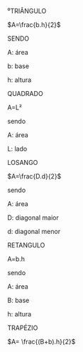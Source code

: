 ⁰TRIÂNGULO 

$A=\frac{b.h}{2}$

SENDO 


A: área


b: base


h: altura





QUADRADO 


A=L²


sendo


A: área



L: lado


LOSANGO

$A=\frac{D.d}{2}$


sendo


A: área

D: diagonal maior

d: diagonal menor 



RETANGULO


A=b.h

sendo

A: área


B: base


h: altura


TRAPÉZIO 


$A= \frac{(B+b).h}{2}$

